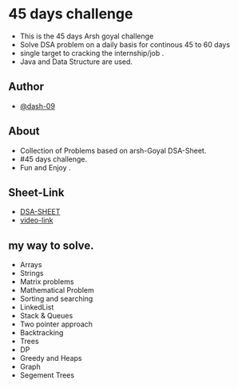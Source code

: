 
# 45 days challenge

- This is the 45 days Arsh goyal challenge
- Solve DSA problem on a daily basis for continous 45 to 60 days
- single target to cracking the internship/job .
- Java and Data Structure are used.
 


## Author

- [@dash-09](https://www.github.com/dash-09)


## About

- Collection of Problems based on arsh-Goyal DSA-Sheet. 
- #45 days challenge.
- Fun and Enjoy . 

## Sheet-Link
- [DSA-SHEET](https://docs.google.com/spreadsheets/d/1r35qSXY6rSAonFbPEKB_KXUvpCIBbVGMp5001MaNb3c/edit#gid=0)
- [video-link](https://www.youtube.com/watch?v=gNpZHvl095s)

## my way to solve.
- Arrays
- Strings
- Matrix problems
- Mathematical Problem
- Sorting and searching
- LinkedList
- Stack & Queues
- Two pointer approach
- Backtracking
- Trees
- DP
- Greedy and Heaps
- Graph
- Segement Trees 
